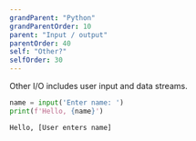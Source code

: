 ```yaml
---
grandParent: "Python"
grandParentOrder: 10
parent: "Input / output"
parentOrder: 40
self: "Other?"
selfOrder: 30
---
```


Other I/O includes user input and data streams.

```python
name = input('Enter name: ')
print(f'Hello, {name}')
```
```output
Hello, [User enters name]
```
